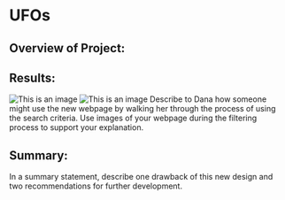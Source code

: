# UFOs
## Overview of Project:


## Results:
![This is an image](NAME?.png)
![This is an image](NAME?.png)
 Describe to Dana how someone might use the new webpage by walking her through 
 the process of using the search criteria. Use images of your webpage during the filtering process to support your explanation.

## Summary:
In a summary statement, describe one drawback of this new design and two recommendations for further development.

